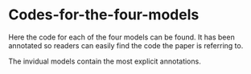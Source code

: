 # Codes-for-the-four-models
Here the code for each of the four models can be found. It has been annotated so readers can easily find the code the paper is referring to.

The invidual models contain the most explicit annotations.
